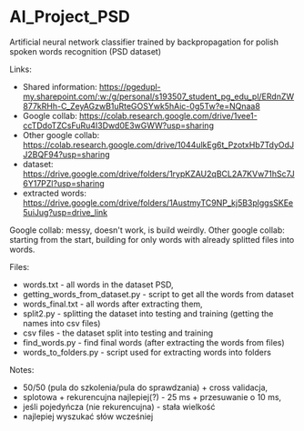 # AI_Project_PSD
Artificial neural network classifier trained by backpropagation for polish spoken words recognition (PSD dataset) 

Links:
- Shared information: https://pgedupl-my.sharepoint.com/:w:/g/personal/s193507_student_pg_edu_pl/ERdnZW877kRHh-C_ZeyAGzwB1uRteGOSYwk5hAic-0g5Tw?e=NQnaa8
- Google collab: https://colab.research.google.com/drive/1vee1-ccTDdoTZCsFuRu4I3Dwd0E3wGWW?usp=sharing
- Other google collab: https://colab.research.google.com/drive/1044ulkEg6t_PzotxHb7TdyOdJJ2BQF94?usp=sharing
- dataset: https://drive.google.com/drive/folders/1rypKZAU2qBCL2A7KVw71hSc7J6Y17PZl?usp=sharing
- extracted words: https://drive.google.com/drive/folders/1AustmyTC9NP_kj5B3plggsSKEe5uiJug?usp=drive_link

Google collab: messy, doesn't work, is build weirdly.
Other google collab: starting from the start, building for only words with already splitted files into words.

Files:
- words.txt - all words in the dataset PSD,
- getting_words_from_dataset.py - script to get all the words from dataset
- words_final.txt - all words after extracting them,
- split2.py - splitting the dataset into testing and training (getting the names into csv files)
- csv files - the dataset split into testing and training
- find_words.py - find final words (after extracting the words from files)
- words_to_folders.py - script used for extracting words into folders

Notes:
- 50/50 (pula do szkolenia/pula do sprawdzania) + cross validacja,
- splotowa + rekurencujna najlepiej(?) - 25 ms + przesuwanie o 10 ms,
- jeśli pojedyńcza (nie rekurencujna) - stała wielkość
- najlepiej wyszukać słów wcześniej
